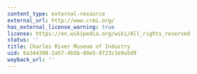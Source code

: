 ```yaml
---
content_type: external-resource
external_url: http://www.crmi.org/
has_external_license_warning: true
license: https://en.wikipedia.org/wiki/All_rights_reserved
status: ''
title: Charles River Museum of Industry
uid: 6a344398-2a57-4b5b-80e5-9723c1e9a5d9
wayback_url: ''
---
```

